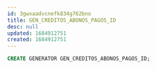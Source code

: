 ```yaml
---
id: 3gwxaadvcnefk834g762bno
title: GEN_CREDITOS_ABONOS_PAGOS_ID
desc: null
updated: 1684912751
created: 1684912751
---
```



```sql
CREATE GENERATOR GEN_CREDITOS_ABONOS_PAGOS_ID;
```
